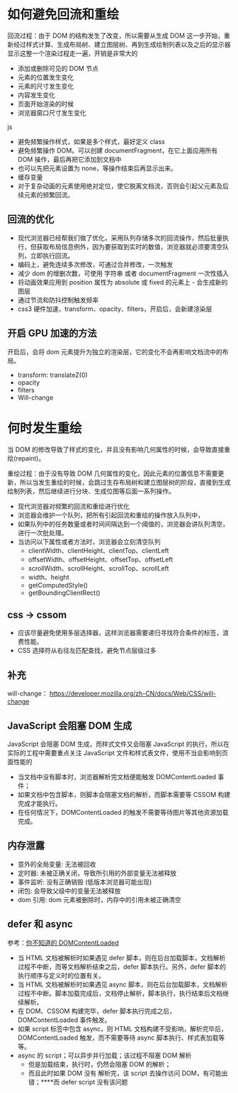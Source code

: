 # 如何避免回流和重绘

回流过程：由于 DOM 的结构发生了改变，所以需要从生成 DOM 这一步开始，重新经过样式计算、生成布局树、建立图层树、再到生成绘制列表以及之后的显示器显示这整一个渲染过程走一遍，开销是非常大的

- 添加或删除可见的 DOM 节点
- 元素的位置发生变化
- 元素的尺寸发生变化
- 内容发生变化
- 页面开始渲染的时候
- 浏览器窗口尺寸发生变化

js

- 避免频繁操作样式，如果是多个样式，最好定义 class
- 避免频繁操作 DOM。可以创建 documentFragment，在它上面应用所有 DOM 操作，最后再把它添加到文档中
- 也可以先把元素设置为 none，等操作结束后再显示出来。
- 缓存变量
- 对于复杂动画的元素使用绝对定位，使它脱离文档流，否则会引起父元素及后续元素的频繁回流。

## 回流的优化

- 现代浏览器已经帮我们做了优化，采用队列存储多次的回流操作，然后批量执行，但获取布局信息例外，因为要获取到实时的数值，浏览器就必须要清空队列，立即执行回流。
- 编码上，避免连续多次修改，可通过合并修改，一次触发
- 减少 dom 的增删次数，可使用 字符串 或者 documentFragment 一次性插入
- 将动画效果应用到 position 属性为 absolute 或 fixed 的元素上 - 会生成新的图层
- 通过节流和防抖控制触发频率
- css3 硬件加速，transform、opacity、filters，开启后，会新建渲染层

## 开启 GPU 加速的方法

开启后，会将 dom 元素提升为独立的渲染层，它的变化不会再影响文档流中的布局。

- transform: translateZ(0)
- opacity
- filters
- Will-change

# 何时发生重绘

当 DOM 的修改导致了样式的变化，并且没有影响几何属性的时候，会导致直接重绘(repaint)。

重绘过程：由于没有导致 DOM 几何属性的变化，因此元素的位置信息不需要更新，所以当发生重绘的时候，会跳过生存布局树和建立图层树的阶段，直接到生成绘制列表，然后继续进行分块、生成位图等后面一系列操作。

- 现代浏览器对频繁的回流和重绘进行优化
- 浏览器会维护一个队列，把所有引起回流和重绘的操作放入队列中，
- 如果队列中的任务数量或者时间间隔达到一个阈值的，浏览器会讲队列清空，进行一次批处理。
- 当访问以下属性或者方法时，浏览器会立刻清空队列
  - clientWidth、clientHeight、clientTop、clientLeft
  - offsetWidth、offsetHeight、offsetTop、offsetLeft
  - scrollWidth、scrollHeight、scrollTop、scrollLeft
  - width、height
  - getComputedStyle()
  - getBoundingClientRect()

## css -> cssom

- 应该尽量避免使用多层选择器，这样浏览器需要递归寻找符合条件的标签，浪费性能。
- CSS 选择符从右往左匹配查找，避免节点层级过多

## 补充

will-change： https://developer.mozilla.org/zh-CN/docs/Web/CSS/will-change

## JavaScript 会阻塞 DOM 生成

JavaScript 会阻塞 DOM 生成，而样式文件又会阻塞 JavaScript 的执行，所以在实际的工程中需要重点关注 JavaScript 文件和样式表文件，使用不当会影响到页面性能的

- 当文档中没有脚本时，浏览器解析完文档便能触发 DOMContentLoaded 事件；
- 如果文档中包含脚本，则脚本会阻塞文档的解析，而脚本需要等 CSSOM 构建完成才能执行。
- 在任何情况下，DOMContentLoaded 的触发不需要等待图片等其他资源加载完成。

## 内存泄露

- 意外的全局变量: 无法被回收
- 定时器: 未被正确关闭，导致所引用的外部变量无法被释放
- 事件监听: 没有正确销毁 (低版本浏览器可能出现)
- 闭包: 会导致父级中的变量无法被释放
- dom 引用: dom 元素被删除时，内存中的引用未被正确清空

## defer 和 async

参考：[你不知道的 DOMContentLoaded](https://zhuanlan.zhihu.com/p/25876048)

- 当 HTML 文档被解析时如果遇见 defer 脚本，则在后台加载脚本，文档解析过程不中断，而等文档解析结束之后，defer 脚本执行。另外，defer 脚本的执行顺序与定义时的位置有关。
- 当 HTML 文档被解析时如果遇见 async 脚本，则在后台加载脚本，文档解析过程不中断。脚本加载完成后，文档停止解析，脚本执行，执行结束后文档继续解析。
- 在 DOM、CSSOM 构建完毕，defer 脚本执行完成之后，DOMContentLoaded 事件触发。
- 如果 script 标签中包含 async，则 HTML 文档构建不受影响，解析完毕后，DOMContentLoaded 触发，而不需要等待 async 脚本执行、样式表加载等等。
- async 的 script；可以异步并行加载；该过程不阻塞 DOM 解析
  - 但是加载结束，执行时，仍然会阻塞 DOM 的解析；
  - 而且此时如果 DOM 没有 解析完，该 script 去操作访问 DOM，有可能出错；****而 defer script 没有该问题
